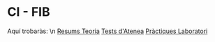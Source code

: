# CI - FIB
Aquí trobaràs: \n
[Resums Teoria](https://github.com/hialvaro/CI-FIB/blob/master/README.md)
[Tests d'Atenea](https://github.com/hialvaro/CI-FIB/tree/master/tests-atenea)
[Pràctiques Laboratori](https://github.com/hialvaro/CI-FIB/tree/master/Practicas)
